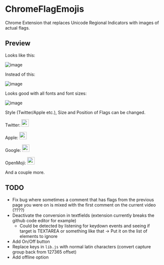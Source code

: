 # ChromeFlagEmojis

Chrome Extension that replaces Unicode Regional Indicators with images of actual flags.

## Preview

Looks like this:

![image](https://github.com/Brxnni/ChromeFlagEmojis/assets/72916383/5faa91de-edc3-4a45-a6dd-a0cb45376f24)

Instead of this:

![image](https://github.com/Brxnni/ChromeFlagEmojis/assets/72916383/750ec6fa-377c-4922-b38a-ca71ee6a7b28)

Looks good with all fonts and font sizes:

![image](https://github.com/Brxnni/ChromeFlagEmojis/assets/72916383/76ab97c4-ff56-4c8c-872b-feff4a1377f7)

Style (Twitter/Apple etc.), Size and Position of Flags can be changed.

Twitter: <img src="https://em-content.zobj.net/thumbs/120/twitter/322/flag-estonia_1f1ea-1f1ea.png" width="24" />

Apple: <img src="https://em-content.zobj.net/thumbs/120/apple/354/flag-estonia_1f1ea-1f1ea.png" width="24" />

Google: <img src="https://em-content.zobj.net/thumbs/120/google/350/flag-estonia_1f1ea-1f1ea.png" width="24" />

OpenMoji: <img src="https://em-content.zobj.net/thumbs/120/openmoji/338/flag-estonia_1f1ea-1f1ea.png" width="24" />

And a couple more.

## TODO

* Fix bug where sometimes a comment that has flags from the previous page you were on is mixed with the first comment on the current video (????)
* Deactivate the conversion in textfields (extension currently breaks the github code editor for example)
  * Could be detected by listening for keydown events and seeing if target is TEXTAREA or something like that -> Put it on the list of elements to ignore
* Add On/Off button
* Replace keys in `lib.js` with normal latin characters (convert capture group back from 127365 offset)
* Add offline option
